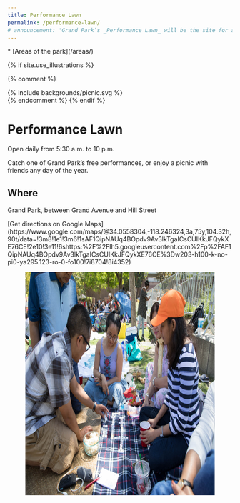 ```yaml
---
title: Performance Lawn
permalink: /performance-lawn/
# announcement: 'Grand Park’s _Performance Lawn_ will be the site for a partner event [Summer Salon: The Good Immigrant](/events/2019/6/18/the-good-immigrant/) on **Tuesday, June 18** from 7 p.m. to 8:30 p.m.'
---
```


<nav markdown="1">
* [Areas of the park](/areas/)
</nav>

{% if site.use_illustrations %}
<style>
.illustration {
  grid-column: -3/-1;
  grid-row: 1/8;
}
.illustration svg {
  height: 15vmax;
  width: auto;
}
main h1,
main h1 + p,
main h1 + p + p,
main h1 + p + p + h2 + p {
  grid-column-end: -3;
}
main > nav:first-child {
  grid-row-start: 1;
}
main > h1 + nav {
    grid-column: 3/-3;
}

main figure:last-of-type {
  width: calc(100vw - 3em);
  height: calc(100vw - 3em);
  border-radius: 50%;
}
main figure:last-of-type img {
  display: block;
  width: calc(100vw - 3.75em);
  height: calc(100vw - 3.75em);
  object-fit: cover;
  border-radius: 50%;
  max-width: none;
}
@media (min-width: 60em) {
  main figure:last-of-type {
    width: auto;
    height: auto;
    grid-column: -3/-1;
    grid-row: 3/6;
    justify-self: end;
    align-self: start;
    margin-bottom: 0;
    margin-top: 0;
  }
  main figure:last-of-type img {
    width: 25vw;
    height: 25vw;
  }
}
@media (min-width: 80em) {
  main figure:last-of-type {
    margin-right: 5vw;
    grid-row: 2/6;
  }
  main figure:last-of-type img {
    width: calc(2/8 * 100vw - 3em);
    height: calc(2/8 * 100vw - 3em);
  }
}
</style>

{% comment %}
<div class="illustration">
{% include backgrounds/picnic.svg %}
</div>
{% endcomment %}
{% endif %}

# Performance Lawn

Open daily from 5:30 a.m. to 10 p.m.

<p style="grid-column-start: 2; max-width: 33em;" markdown="1">
Catch one of Grand Park’s free performances, or enjoy a picnic with friends any <span class="avoid-break">day of the year.</span>
</p>

## Where

Grand Park, between Grand Avenue and Hill Street

<p class="action" markdown="1">
[Get directions on Google Maps](https://www.google.com/maps/@34.0558304,-118.246324,3a,75y,104.32h,90t/data=!3m8!1e1!3m6!1sAF1QipNAUq4BOpdv9Av3lkTgaICsCUIKkJFQykXE76CE!2e10!3e11!6shttps:%2F%2Flh5.googleusercontent.com%2Fp%2FAF1QipNAUq4BOpdv9Av3lkTgaICsCUIKkJFQykXE76CE%3Dw203-h100-k-no-pi0-ya295.123-ro-0-fo100!7i8704!8i4352)
</p>

<figure>
  <img src="/uploads/areas/performance-lawn-4.jpg" alt="Performance Lawn" height="500" />
</figure>
